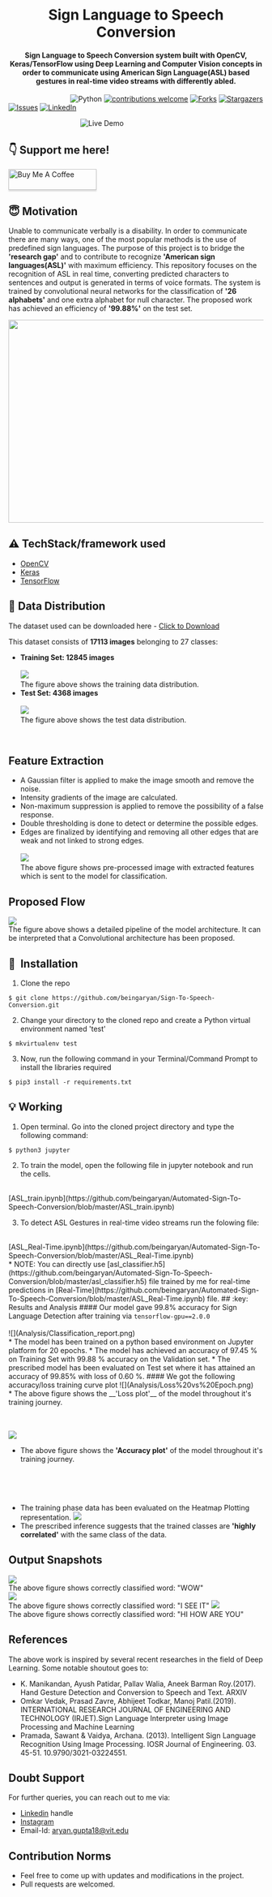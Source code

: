 
<h1 align="center">Sign Language to Speech Conversion</h1>

<div align= "center">
  <h4>Sign Language to Speech Conversion system built with OpenCV, Keras/TensorFlow using Deep Learning and Computer Vision concepts in order to communicate using American Sign Language(ASL) based gestures in real-time video streams with differently abled. </h4>
</div>

&nbsp;&nbsp;&nbsp;&nbsp;&nbsp;&nbsp;&nbsp;&nbsp;&nbsp;&nbsp;&nbsp;&nbsp;&nbsp;&nbsp;&nbsp;&nbsp;&nbsp;&nbsp;&nbsp;&nbsp;&nbsp;&nbsp;&nbsp;&nbsp;&nbsp;&nbsp;&nbsp;&nbsp;&nbsp;&nbsp;
![Python](https://img.shields.io/badge/python-v3.6+-blue.svg)
[![contributions welcome](https://img.shields.io/badge/contributions-welcome-brightgreen.svg?style=flat)](https://github.com/beingaryan/Sign-To-Speech-Conversion/issues)
[![Forks](https://img.shields.io/github/forks/beingaryan/Sign-To-Speech-Conversion.svg?logo=github)](https://github.com/beingaryan/Sign-To-Speech-Conversion/network/members)
[![Stargazers](https://img.shields.io/github/stars/beingaryan/Sign-To-Speech-Conversion.svg?logo=github)](https://github.com/beingaryan/Sign-To-Speech-Conversion/stargazers)
[![Issues](https://img.shields.io/github/issues/beingaryan/Sign-To-Speech-Conversion.svg?logo=github)](https://github.com/beingaryan/Sign-To-Speech-Conversion/issues)
[![LinkedIn](https://img.shields.io/badge/-LinkedIn-black.svg?style=flat-square&logo=linkedin&colorB=555)](https://www.linkedin.com/in/aryan-gupta-6a9201191/)

&nbsp;&nbsp;&nbsp;&nbsp;&nbsp;&nbsp;&nbsp;&nbsp;&nbsp;&nbsp;&nbsp;&nbsp;&nbsp;&nbsp;&nbsp;&nbsp;&nbsp;&nbsp;&nbsp;&nbsp;&nbsp;&nbsp;&nbsp;&nbsp;&nbsp;&nbsp;&nbsp;&nbsp;&nbsp;&nbsp;&nbsp;&nbsp;&nbsp;&nbsp;&nbsp;
![Live Demo](Analysis/output.gif)

## :point_down: Support me here!
<a href="https://www.buymeacoffee.com/beingaryan" target="_blank"><img src="https://www.buymeacoffee.com/assets/img/custom_images/orange_img.png" alt="Buy Me A Coffee" style="height: 41px !important;width: 174px !important;box-shadow: 0px 3px 2px 0px rgba(190, 190, 190, 0.5) !important;-webkit-box-shadow: 0px 3px 2px 0px rgba(190, 190, 190, 0.5) !important;" ></a>

## :innocent: Motivation
Unable to communicate verbally is a disability. In order to communicate there are many ways, one of the most popular methods is the use of predefined sign languages. The purpose of this project is to bridge the __'research gap'__ and to contribute to recognize __'American sign languages(ASL)'__ with maximum efficiency. This repository focuses on the recognition of ASL in real time, converting predicted characters to sentences and output is generated in terms of voice formats. The system is trained by convolutional neural networks for the classification of __'26 alphabets'__ and one extra alphabet for null character. The proposed work has achieved an efficiency of __'99.88%'__ on the test set.


<p align="center"><img src="https://github.com/beingaryan/Sign-To-Speech-Conversion/blob/master/Analysis/asl.jpg" width="700" height="400"></p>

## :warning: TechStack/framework used

- [OpenCV](https://opencv.org/)
- [Keras](https://keras.io/)
- [TensorFlow](https://www.tensorflow.org/)


## :file_folder: Data Distribution
The dataset used can be downloaded here - [Click to Download](https://drive.google.com/drive/folders/16ce6Hc4U5Qr6YBArcozoYom6TT5-7oSc?usp=sharing)

This dataset consists of __17113 images__ belonging to 27 classes:
*	__Training Set: 12845 images__<br />
<br />![](Analysis/train_data_distribution.png)<br />
The figure above shows the training data distribution.<br />
*	__Test Set: 4368 images__<br />
<br />![](Analysis/train_data_distribution.png)<br />
The figure above shows the test data distribution.<br />
<br />

## Feature Extraction
* A Gaussian filter is applied to make the image smooth and  remove the noise.
* Intensity gradients of the image are calculated.
* Non-maximum suppression is applied to remove the possibility of a false response. 
* Double thresholding is done to detect or determine the possible edges. 
* Edges are finalized by identifying and removing all other edges that are weak and not linked to strong edges.<br />
<br />![](Analysis/fe.png)<br />
The above figure shows pre-processed image with extracted features which is sent to the model for classification.
## Proposed Flow

![](Analysis/Proposed%20Flow.png)<br />
The figure above shows a detailed pipeline of the model architecture. It can be interpreted that a Convolutional architecture has been proposed.



## 🚀&nbsp; Installation
1. Clone the repo
```
$ git clone https://github.com/beingaryan/Sign-To-Speech-Conversion.git
```

2. Change your directory to the cloned repo and create a Python virtual environment named 'test'
```
$ mkvirtualenv test
```

3. Now, run the following command in your Terminal/Command Prompt to install the libraries required
```
$ pip3 install -r requirements.txt
```

## :bulb: Working

1. Open terminal. Go into the cloned project directory and type the following command:
```
$ python3 jupyter
```

2. To train the model, open the following file in jupyter notebook and run the cells. 
</br>
[ASL_train.ipynb](https://github.com/beingaryan/Automated-Sign-To-Speech-Conversion/blob/master/ASL_train.ipynb)
</br>

3. To detect ASL Gestures in real-time video streams run the folowing file:
</br>
[ASL_Real-Time.ipynb](https://github.com/beingaryan/Automated-Sign-To-Speech-Conversion/blob/master/ASL_Real-Time.ipynb)
</br>
* NOTE: You can directly use [asl_classifier.h5](https://github.com/beingaryan/Automated-Sign-To-Speech-Conversion/blob/master/asl_classifier.h5) file trained by me for real-time predictions in [Real-Time](https://github.com/beingaryan/Automated-Sign-To-Speech-Conversion/blob/master/ASL_Real-Time.ipynb) file.
## :key: Results and Analysis
#### Our model gave 99.8% accuracy for Sign Language Detection after training via <code>tensorflow-gpu==2.0.0</code>
<br /><br />![](Analysis/Classification_report.png)<br />
* The model has been trained on a python based environment on Jupyter platform for 20 epochs. 
* The model has achieved an accuracy of 97.45 % on Training Set with 99.88 % accuracy on the Validation set.
* The prescribed model has been evaluated on Test set where it has attained an accuracy of 99.85% with loss of 0.60 %.
#### We got the following accuracy/loss training curve plot
![](Analysis/Loss%20vs%20Epoch.png)<br />
* The above figure shows the __'Loss plot'__ of the model throughout it's training journey. 

<br /><br />![](Analysis/Accuracy%20vs%20Epoch.png)<br/>
* The above figure shows the __'Accuracy plot'__ of the model throughout it's training journey. 

<br /><br /><br />
* The training phase data has been evaluated on the Heatmap Plotting representation. 
![](Analysis/Heatmp.png)<br />
* The prescribed inference suggests that the trained classes are __'highly correlated'__ with the same class of the data. 



## Output Snapshots
![](Analysis/WOW.jpg)<br />
The above figure shows correctly classified word: "WOW"<br /> 
![](Analysis/I%20SEE%20IT.png)<br />
The above figure shows correctly classified word: "I SEE IT" 
![](Analysis/HI%20HOW%20ARE%20YOU.jpg)<br />
The above figure shows correctly classified word: "HI HOW ARE YOU" 
<br />
## References
The above work is inspired by several recent researches in the field of Deep Learning. Some notable shoutout goes to:<br />
* K. Manikandan, Ayush Patidar, Pallav Walia, Aneek Barman Roy.(2017). Hand Gesture Detection and Conversion to Speech and Text. ARXIV
* Omkar Vedak, Prasad Zavre, Abhijeet Todkar, Manoj Patil.(2019). INTERNATIONAL RESEARCH JOURNAL OF ENGINEERING AND TECHNOLOGY (IRJET).Sign Language Interpreter using Image Processing and Machine Learning
* Pramada, Sawant & Vaidya, Archana. (2013). Intelligent Sign Language Recognition Using Image Processing. IOSR Journal of Engineering. 03. 45-51. 10.9790/3021-03224551.

## Doubt Support
For further queries, you can reach out to me via:
* [Linkedin](https://www.linkedin.com/in/aryan-gupta-6a9201191/) handle
* [Instagram](https://www.instagram.com/beingryaan/)
* Email-Id: aryan.gupta18@vit.edu

## Contribution Norms
* Feel free to come up with updates and modifications in the project.
* Pull requests are welcomed.





